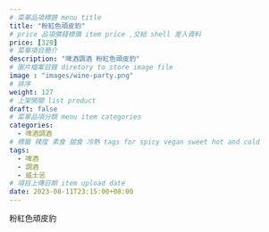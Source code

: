 ```yaml
---
# 菜單品項標題 menu title 
title: "粉紅色頑皮豹"
# price 品項價錢標價 item price ,交給 shell 差入資料
price: [320] 
# 菜單項目簡介 
description: "啤酒調酒 粉紅色頑皮豹"
# 圖片檔案目錄 diretory to store image file
image : "images/wine-party.png"
# 排序
weight: 127 
# 上架開關 list product 
draft: false
# 菜單品項分類 menu item categories 
categories:
  - 啤酒調酒 
# 標籤 辣度 素食 甜食 冷熱 tags for spicy vegan sweet hot and cold 
tags:
  - 啤酒
  - 調酒 
  - 威士忌
# 項目上傳日期 item upload date 
date: 2023-08-11T23:15:00+08:00
---
```


 粉紅色頑皮豹
